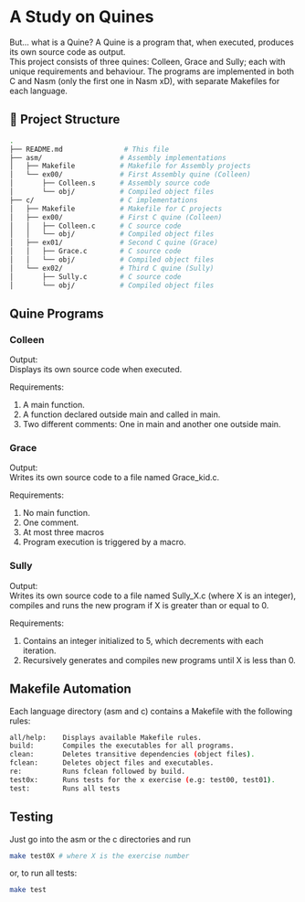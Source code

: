 # A Study on Quines

But... what is a Quine?
A Quine is a program that, when executed, produces its own source code as output.\
This project consists of three quines: Colleen, Grace and Sully;
each with unique requirements and behaviour.
The programs are implemented in both C and Nasm (only the first one in Nasm xD),
with separate Makefiles for each language.

## 📂 Project Structure

```sh
.
├── README.md               # This file
├── asm/                   # Assembly implementations
│   ├── Makefile           # Makefile for Assembly projects
│   └── ex00/              # First Assembly quine (Colleen)
│       ├── Colleen.s      # Assembly source code
│       └── obj/           # Compiled object files
├── c/                     # C implementations
│   ├── Makefile           # Makefile for C projects
│   ├── ex00/              # First C quine (Colleen)
│   │   ├── Colleen.c      # C source code
│   │   └── obj/           # Compiled object files
│   ├── ex01/              # Second C quine (Grace)
│   │   ├── Grace.c        # C source code
│   │   └── obj/           # Compiled object files
│   └── ex02/              # Third C quine (Sully)
│       ├── Sully.c        # C source code
│       └── obj/           # Compiled object files
```

## Quine Programs

### Colleen

Output:\
Displays its own source code when executed.

Requirements:

1. A main function.
1. A function declared outside main and called in main.
1. Two different comments: One in main and another one outside main.

### Grace

Output:\
Writes its own source code to a file named Grace_kid.c.

Requirements:

1. No main function.
1. One comment.
1. At most three macros
1. Program execution is triggered by a macro.

### Sully

Output:\
Writes its own source code to a file named Sully_X.c (where X is an integer),
compiles and runs the new program if X is greater than or equal to 0.

Requirements:

1. Contains an integer initialized to 5, which decrements with each iteration.
1. Recursively generates and compiles new programs until X is less than 0.

## Makefile Automation

Each language directory (asm and c) contains a Makefile with the following rules:

```sh
all/help:    Displays available Makefile rules.
build:       Compiles the executables for all programs.
clean:       Deletes transitive dependencies (object files).
fclean:      Deletes object files and executables.
re:          Runs fclean followed by build.
test0x:      Runs tests for the x exercise (e.g: test00, test01).
test:        Runs all tests
```

## Testing

Just go into the asm or the c directories and run

```sh
make test0X # where X is the exercise number
```

or, to run all tests:

```sh
make test
```
